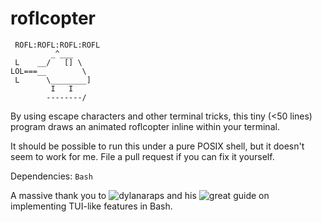 # roflcopter

```
 ROFL:ROFL:ROFL:ROFL
         _^___
 L    __/   [] \
LOL===__        \
 L      \________]
         I   I
        --------/
```

By using escape characters and other terminal tricks, this tiny (<50 lines) program draws an animated roflcopter inline within your terminal.

It should be possible to run this under a pure POSIX shell, but it doesn't seem to work for me. File a pull request if you can fix it yourself.

Dependencies: `Bash`


A massive thank you to ![dylanaraps](https://github.com/dylanaraps) and his ![great guide](https://github.com/dylanaraps/writing-a-tui-in-bash) on implementing TUI-like features in Bash.
